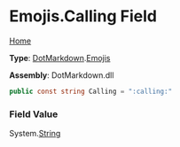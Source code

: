 # Emojis\.Calling Field

[Home](../../../README.md)

**Type**: [DotMarkdown](../../README.md)\.[Emojis](../README.md)

**Assembly**: DotMarkdown\.dll

```csharp
public const string Calling = ":calling:"
```

### Field Value

System\.[String](https://docs.microsoft.com/en-us/dotnet/api/system.string)